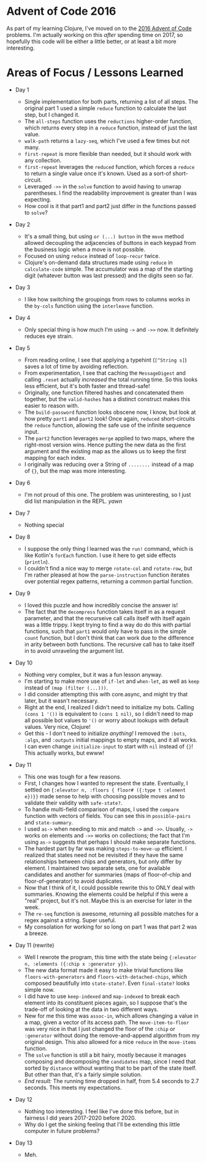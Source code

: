 # Advent of Code 2016

As part of my learning Clojure, I've moved on to the [2016 Advent of Code](https://adventofcode.com/2016/) problems. 
I'm actually working on this _after_ spending time on 2017, so hopefully this code will be either
a little better, or at least a bit more interesting.

# Areas of Focus / Lessons Learned

* Day 1
  * Single implementation for both parts, returning a list of all steps. The original 
  part 1 used a simple `reduce` function to calculate the last step, but I changed it.
  * The `all-steps` function uses the `reductions` higher-order function, which returns
  every step in a `reduce` function, instead of just the last value.
  * `walk-path` returns a `lazy-seq`, which I've used a few times but not many.
  * `first-repeat` is more flexible than needed, but it should work with any collection.
  * `first-repeat` leverages the `reduced` function, which forces a `reduce` to return
  a single value once it's known. Used as a sort-of short-circuit.
  * Leveraged `->>` in the `solve` function to avoid having to unwrap parentheses.
  I find the readability improvement is greater than I was expecting.
  * How cool is it that part1 and part2 just differ in the functions passed to `solve`?
  
* Day 2
  * It's a small thing, but using `or (...) button` in the `move` method allowed decoupling the adjacencies of buttons
  in each keypad from the business logic when a move is not possible. 
  * Focused on using `reduce` instead of `loop-recur` twice.
  * Clojure's on-demand data structures made using `reduce` in `calculate-code` simple. The accumulator
   was a map of the starting digit (whatever button was last pressed) and the digits seen so far.

* Day 3
  * I like how switching the groupings from rows to columns works in the `by-cols` function using the
  `interleave` function.

* Day 4
  * Only special thing is how much I'm using `->` and `->>` now. It definitely reduces eye strain.

* Day 5
  * From reading online, I see that applying a typehint (`[^String s]`) saves a lot of time by avoiding reflection.
  * From experimentation, I see that caching the `MessageDigest` and calling `.reset` actually _increased_ the total
  running time. So this looks less efficient, but it's both faster and thread-safe! 
  * Originally, one function filtered hashes and concatenated them together, but the `valid-hashes` has a distinct
  construct makes this easier to reason with.
  * The `build-password` function looks obscene now, I know, but look at how pretty `part1` and `part2` look! Once
  again, `reduced` short-circuits the `reduce` function, allowing the safe use of the infinite sequence input.
  * The `part2` function leverages `merge` applied to two maps, where the right-most version wins. Hence putting the
  new data as the first argument and the existing map as the allows us to keep the first mapping for each index.
  * I originally was reducing over a String of `........` instead of a map of `{}`, but the map was more interesting.
  
* Day 6
  * I'm not proud of this one. The problem was uninteresting, so I just did list manipulation in the REPL.  *yawn*
  
* Day 7
  * Nothing special

* Day 8
  * I suppose the only thing I learned was the `run!` command, which is like Kotlin's `forEach` function.
  I use it here to get side effects (`println`).
  * I couldn't find a nice way to merge `rotate-col` and `rotate-row`, but I'm rather pleased at how the 
  `parse-instruction` function iterates over potential regex patterns, returning a common partial function.

* Day 9
  * I loved this puzzle and how incredibly concise the answer is!
  * The fact that the `decompress` function takes itself in as a request parameter, and that the recurseive call
  calls itself with itself again was a little trippy.  I kept trying to find a way do do this with partial functions,
  such that `part1` would only have to pass in the simple `count` function, but I don't think that can work due to the
  difference in arity between both functions.  The recursive call has to take itself in to avoid unraveling the
  argument list. 
  
* Day 10
  * Nothing very complex, but it was a fun lesson anyway.
  * I'm starting to make more use of `if-let` and `when-let`, as well as `keep` instead of `(map (filter (...)))`.
  * I did consider attempting this with core.async, and might try that later, but it wasn't necessary.
  * Right at the end, I realized I didn't need to initialize my bots.  Calling `(cons 1 '())` is equivalent
  to `(cons 1 nil)`, so I didn't need to map all possible bot values to `'()` or worry about lookups with default
  values. Very nice, Clojure!
  * Get this - I don't need to initialize _anything!_ I removed the `:bots`, `:algs`, and `:outputs` initial mappings
  to empty maps, and it all works.  I can even change `initialize-input` to start with `nil` instead of `{}`! 
  This actually works, but ewww!

* Day 11
  * This one was tough for a few reasons.
  * First, I changes how I wanted to represent the state. Eventually, I settled on 
  `{:elevator n, :floors { floor# ({:type t :element e})}}` made sense to help with choosing possible moves
  and to validate their validity with `safe-state?`.
  * To handle multi-field comparison of maps, I used the `compare` function with vectors of fields. You can see this
  in `possible-pairs` and `state-summary`.
  * I used `as->` when needing to mix and match `->` and `->>`.  Usually, `->` works on elements and `->>` works on
  collections; the fact that I'm using `as->` suggests that perhaps I should make separate functions.
  * The hardest part by far was making `steps-to-move-up` efficient. I realized that states need not be revisited if
  they have the same relationships between chips and generators, but only differ by element. I maintained two separate
  sets, one for available candidates and another for summaries (maps of floor-of-chip and floor-of-generator) to avoid
  duplicates.
  * Now that I think of it, I could possible rewrite this to ONLY deal with summaries. Knowing the elements could be
  helpful if this were a "real" project, but it's not.  Maybe this is an exercise for later in the week.
  * The `re-seq` function is awesome, returning all possible matches for a regex against a string. Super useful.
  * My consolation for working for so long on part 1 was that part 2 was a breeze.
  
* Day 11 (rewrite)
  * Well I rewrote the program, this time with the state being `{:elevator n, :elements ({:chip x :generator y})`.
  * The new data format made it easy to make trivial functions like `floors-with-generators` and 
  `floors-with-detached-chips`, which composed beautifully into `state-state?`. Even `final-state?` looks simple now.
  * I did have to use `keep-indexed` and `map-indexed` to break each element into its constituent pieces again, so I
  suppose that's the trade-off of looking at the data in two different ways.
  * New for me this time was `assoc-in`, which allows changing a value in a map, given a vector of its access path. The
  `move-item-to-floor` was very nice in that I just changed the floor of the `:chip` or `:generator` without doing the 
  remove-and-append algorithm from my original design. This also allowed for a nice `reduce` in the `move-items`
  function.
  * The `solve` function is still a bit hairy, mostly because it manages composing and decomposing the `candidates` map,
  since I need that sorted by `distance` without wanting that to be part of the state itself. But other than that,
  it's a fairly simple solution.   
  * *End result:* The running time dropped in half, from 5.4 seconds to 2.7 seconds. This meets my expectations.

* Day 12
  * Nothing too interesting. I feel like I've done this before, but in fairness I did years 2017-2020 before 2020.
  * Why do I get the sinking feeling that I'll be extending this little computer in future problems?

* Day 13
  * Meh.